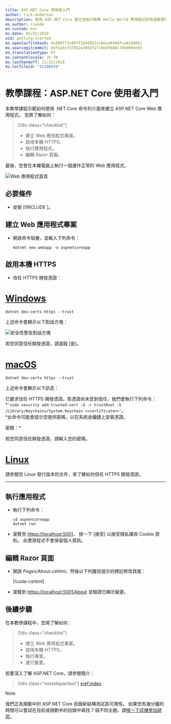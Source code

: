 ```yaml
---
title: ASP.NET Core 使用者入門
author: rick-anderson
description: 使用 ASP.NET Core 建立並執行簡單 Hello World 應用程式的快速教學課程。
ms.author: riande
ms.custom: mvc
ms.date: 05/31/2018
uid: getting-started
ms.openlocfilehash: 4c899ff3c087f1b569521c6e2e8458fca01d6061
ms.sourcegitcommit: bdfba5e7575b2a786ef27c0edf688c7dbd09ee95
ms.translationtype: HT
ms.contentlocale: zh-TW
ms.lasthandoff: 11/22/2018
ms.locfileid: "52288638"
---
```

# <a name="tutorial-get-started-with-aspnet-core"></a>教學課程：ASP.NET Core 使用者入門

本教學課程示範如何使用 .NET Core 命令列介面來建立 ASP.NET Core Web 應用程式。 您將了解如何：

> [!div class="checklist"]
> * 建立 Web 應用程式專案。
> * 啟用本機 HTTPS。
> * 執行應用程式。
> * 編輯 Razor 頁面。

最後，您會在本機電腦上執行一個運作正常的 Web 應用程式。

![Web 應用程式首頁](_static/home-page.png)


## <a name="prerequisites"></a>必要條件

* 安裝 [!INCLUDE [](~/includes/2.1-SDK.md)]。

## <a name="create-a-web-app-project"></a>建立 Web 應用程式專案

* 開啟命令殼層，並輸入下列命令：

   ```console
   dotnet new webapp -o aspnetcoreapp
   ```

## <a name="enable-local-https"></a>啟用本機 HTTPS

* 信任 HTTPS 開發憑證：

# <a name="windowstabwindows"></a>[Windows](#tab/windows)

  ```console
  dotnet dev-certs https --trust
  ```

  上述命令會顯示以下對話方塊：

  ![安全性警告對話方塊](_static/cert.png)

  若您同意信任開發憑證，請選取 [是]。

# <a name="macostabmacos"></a>[macOS](#tab/macos)

  ```console
  dotnet dev-certs https --trust
  ```

  上述命令會顯示以下訊息：

  已要求信任 HTTPS 開發憑證。若憑證尚未受到信任，我們會執行下列命令：*`'sudo security add-trusted-cert -d -r trustRoot -k /Library/Keychains/System.keychain <<certificate>>'`。  
  *此命令可能會提示您提供密碼，以在系統金鑰鏈上安裝憑證。
  
  密碼：*

  若您同意信任開發憑證，請輸入您的密碼。

# <a name="linuxtablinux"></a>[Linux](#tab/linux)

  請參閱您 Linux 發行版本的文件，來了解如何信任 HTTPS 開發憑證。
   
---

## <a name="run-the-app"></a>執行應用程式

* 執行下列命令：

   ```console
   cd aspnetcoreapp
   dotnet run
   ```

* 瀏覽至 [https://localhost:5001](https://localhost:5001)。 按一下 [接受] 以接受隱私權與 Cookie 原則。 此應用程式不會保留個人資訊。

## <a name="edit-a-razor-page"></a>編輯 Razor 頁面

* 開啟 *Pages/About.cshtml*，然後以下列醒目提示的標記修改頁面：

   [!code-cshtml[](sample/getting-started/about.cshtml?highlight=9)]

* 瀏覽到 [https://localhost:5001/About](https://localhost:5001/About) 並驗證已顯示變更。

## <a name="next-steps"></a>後續步驟

在本教學課程中，您將了解如何：

> [!div class="checklist"]
> * 建立 Web 應用程式專案。
> * 啟用本機 HTTPS。
> * 執行專案。
> * 進行變更。

若要深入了解 ASP.NET Core，請參閱簡介：

> [!div class="nextstepaction"]
> <xref:index>



> [!NOTE]
> 我們正為規劃中的 ASP.NET Core 目錄新結構測試其可用性。  如果您有幾分鐘的時間可以嘗試在目前或規劃中的目錄中尋找 7 個不同主題，請[按一下這裡參加研究](https://dpk4xbh5.optimalworkshop.com/treejack/aa11wn82)。